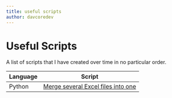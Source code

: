 ```yaml
---
title: useful scripts
author: davcoredev
---
```


# Useful Scripts

A list of scripts that I have created over time in no particular order.


| **Language** | **Script**  |
| ----------- | ----------- |
| Python | [Merge several Excel files into one](scripts/files_merge_script.py) |